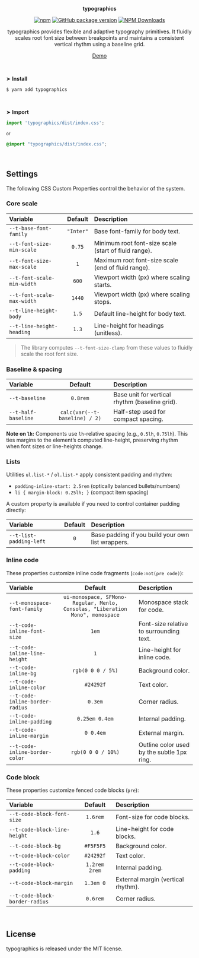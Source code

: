 <p align="center"><strong>typographics</strong></p>

<div align="center">

[![npm](https://img.shields.io/npm/v/typographics.svg?colorB=brightgreen)](https://www.npmjs.com/package/typographics)
[![GitHub package version](https://img.shields.io/github/package-json/v/ux-ui-pro/typographics.svg)](https://github.com/ux-ui-pro/typographics)
[![NPM Downloads](https://img.shields.io/npm/dm/typographics.svg?style=flat)](https://www.npmjs.org/package/typographics)

</div>

<p align="center">typographics provides flexible and adaptive typography primitives. It fluidly scales root font size between breakpoints and maintains a consistent vertical rhythm using a baseline grid.</p>
<p align="center"><a href="https://codepen.io/ux-ui/pen/BavYXRz">Demo</a></p>
<br>

&#10148; **Install**

```console
$ yarn add typographics
```
<br>

&#10148; **Import**

```javascript
import 'typographics/dist/index.css';
```
<sub>or</sub>
```scss
@import "typographics/dist/index.css";
```
<br>

## Settings

The following CSS Custom Properties control the behavior of the system.

### Core scale

| Variable                        |  Default  | Description                                          |
|:--------------------------------|:---------:|:-----------------------------------------------------|
| `--t-base-font-family`          | `"Inter"` | Base font-family for body text.                      |
| `--t-font-size-min-scale`       |  `0.75`   | Minimum root font-size scale (start of fluid range). |
| `--t-font-size-max-scale`       |    `1`    | Maximum root font-size scale (end of fluid range).   |
| `--t-font-scale-min-width`      |   `600`   | Viewport width (px) where scaling starts.            |
| `--t-font-scale-max-width`      |  `1440`   | Viewport width (px) where scaling stops.             |
| `--t-line-height-body`          |   `1.5`   | Default line-height for body text.                   |
| `--t-line-height-heading`       |   `1.3`   | Line-height for headings (unitless).                 |

> The library computes `--t-font-size-clamp` from these values to fluidly scale the root font size.

### Baseline & spacing

| Variable               |            Default            | Description                                    |
|:-----------------------|:-----------------------------:|:-----------------------------------------------|
| `--t-baseline`         |           `0.8rem`            | Base unit for vertical rhythm (baseline grid). |
| `--t-half-baseline`    | `calc(var(--t-baseline) / 2)` | Half-step used for compact spacing.            |

**Note on `lh`:** Components use `lh`-relative spacing (e.g., `0.5lh`, `0.75lh`). This ties margins to the element’s computed line-height, preserving rhythm when font sizes or line-heights change.

### Lists

Utilities `ul.list-*` / `ol.list-*` apply consistent padding and rhythm:

- `padding-inline-start: 2.5rem` (optically balanced bullets/numbers)
- `li { margin-block: 0.25lh; }` (compact item spacing)

A custom property is available if you need to control container padding directly:

| Variable                | Default | Description                                               |
|:------------------------|:-------:|:----------------------------------------------------------|
| `--t-list-padding-left` |   `0`   | Base padding if you build your own list wrappers.         |

### Inline code

These properties customize inline code fragments (`code:not(pre code)`):

| Variable                       |                                    Default                                    | Description                                |
|:-------------------------------|:-----------------------------------------------------------------------------:|:-------------------------------------------|
| `--t-monospace-font-family`    | `ui-monospace, SFMono-Regular, Menlo, Consolas, "Liberation Mono", monospace` | Monospace stack for code.                  |
| `--t-code-inline-font-size`    |                                     `1em`                                     | Font-size relative to surrounding text.    |
| `--t-code-inline-line-height`  |                                      `1`                                      | Line-height for inline code.               |
| `--t-code-inline-bg`           |                               `rgb(0 0 0 / 5%)`                               | Background color.                          |
| `--t-code-inline-color`        |                                   `#24292f`                                   | Text color.                                |
| `--t-code-inline-border-radius`|                                    `0.3em`                                    | Corner radius.                             |
| `--t-code-inline-padding`      |                                `0.25em 0.4em`                                 | Internal padding.                          |
| `--t-code-inline-margin`       |                                  `0 0.4em`                                    | External margin.                           |
| `--t-code-inline-border-color` |                              `rgb(0 0 0 / 10%)`                               | Outline color used by the subtle 1px ring. |

### Code block

These properties customize fenced code blocks (`pre`):

| Variable                       |    Default    | Description                        |
|:-------------------------------|:-------------:|:-----------------------------------|
| `--t-code-block-font-size`     |   `1.6rem`    | Font-size for code blocks.         |
| `--t-code-block-line-height`   |     `1.6`     | Line-height for code blocks.       |
| `--t-code-block-bg`            |   `#F5F5F5`   | Background color.                  |
| `--t-code-block-color`         |   `#24292f`   | Text color.                        |
| `--t-code-block-padding`       | `1.2rem 2rem` | Internal padding.                  |
| `--t-code-block-margin`        |   `1.3em 0`   | External margin (vertical rhythm). |
| `--t-code-block-border-radius` |   `0.6rem`    | Corner radius.                     |
<br>

## License

typographics is released under the MIT license.
